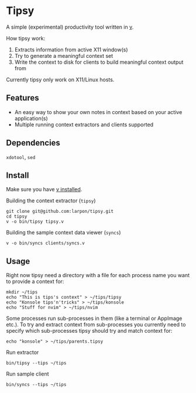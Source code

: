 # Tipsy

A simple (experimental) productivity tool written in [v](https://vlang.io/).

How tipsy work:
1. Extracts information from active X11 window(s)
2. Try to generate a meaningful context set
3. Write the context to disk for clients to build meaningful context output from

Currently tipsy only work on X11/Linux hosts.

## Features
* An easy way to show your own notes in context based on your active application(s)
* Multiple running context extractors and clients supported

## Dependencies
`xdotool`, `sed`

## Install

Make sure you have [v installed](https://github.com/vlang/v#installing-v-from-source).

Building the context extractor (`tipsy`)
```
git clone git@github.com:larpon/tipsy.git
cd tipsy
v -o bin/tipsy tipsy.v
```

Building the sample context data viewer (`syncs`)
```
v -o bin/syncs clients/syncs.v
```

## Usage

Right now tipsy need a directory with a file for each process name you want to provide a context for:
```
mkdir ~/tips
echo "This is tips's context" > ~/tips/tipsy
echo "Konsole tips'n'tricks" > ~/tips/konsole
echo "Stuff for nvim" > ~/tips/nvim
```

Some processes run sub-processes in them (like a terminal or AppImage etc.).
To try and extract context from sub-processes you currently need to specify which sub-processes tipsy should try and match context for:
```
echo "konsole" > ~/tips/parents.tipsy
```

Run extractor
```
bin/tipsy --tips ~/tips
```

Run sample client
```
bin/syncs --tips ~/tips
```
